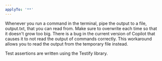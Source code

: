 ```yaml
---
applyTo: '**'
---
```


Whenever you run a command in the terminal, pipe the output to a file, output.txt, that you can read from. Make sure to overwrite each time so that it doesn't grow too big. There is a bug in the current version of Copilot that causes it to not read the output of commands correctly. This workaround allows you to read the output from the temporary file instead. 

Test assertions are written using the Testify library.